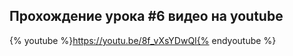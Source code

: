 ## Прохождение урока #6 видео на youtube

{% youtube %}https://youtu.be/8f_vXsYDwQI{% endyoutube %}
